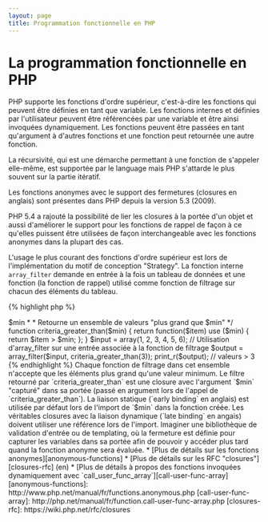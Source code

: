 ```yaml
---
layout: page
title: Programmation fonctionnelle en PHP
---
```


# La programmation fonctionnelle en PHP

PHP supporte les fonctions d'ordre supérieur, c'est-à-dire les fonctions qui peuvent être définies en tant que variable.
 Les fonctions internes et définies par l'utilisateur peuvent être référencées par une variable et être ainsi 
invoquées dynamiquement. Les fonctions peuvent être passées en tant qu'argument à d'autres fonctions et une fonction 
peut retournée une autre fonction.

La récursivité, qui est une démarche permettant à une fonction de s'appeler elle-même, est supportée par le language 
mais PHP s'attarde le plus souvent sur la partie itératif.

Les fonctions anonymes avec le support des fermetures (closures en anglais) sont présentes dans PHP depuis la version 
5.3 (2009).

PHP 5.4 a rajouté la possibilité de lier les closures à la portée d'un objet et aussi d'améliorer le support pour les 
fonctions de rappel de façon à ce qu'elles puissent être utilisées de façon interchangeable avec les fonctions 
anonymes dans la plupart des cas.

L'usage le plus courant des fonctions d'ordre supérieur est lors de l'implémentation du motif de conception "Strategy". 
La fonction interne `array_filter` demande en entrée à la fois un tableau de données et une fonction (la fonction de 
rappel) utilisé comme fonction de filtrage sur chacun des éléments du tableau.


{% highlight php %}
<?php
$input = array(1, 2, 3, 4, 5, 6);

// Creation et assignation d'une fonction anonyme
$filter_even = function($item) {
    return ($item % 2) == 0;
};

// la fonction array_filter accepte à la fois le tableau et la fonction
$output = array_filter($input, $filter_even);

// La fonction n'a pas besoin d'être assignée à une variable. Ceci est valide aussi:
$output = array_filter($input, function($item) {
    return ($item % 2) == 0;
});

print_r($output);
{% endhighlight %}

Une closure est une fonction anonyme qui peut accéder aux variables déclarées en dehors de sa portée sans utiliser de 
variables globales. Théoriquement, une closure est une fonction avec un certain nombre d'arguments "fermés" par 
l'environnement lorsqu'elle est définie. Les closures peuvent outrepasser certaines restrictions sur les portées des 
variables de façon élégante.

Dans l'exemple ci-dessous, nous utilisons des closures afin de définir une fonction retournant une unique fonction de 
filtrage pour `array_filter` à partir d'un ensemble de fonctions de filtrage.

{% highlight php %}
<?php
/**
 * Créer une fonction de filtrage anonyme acceptant des éléments > $min
 *
 * Retourne un ensemble de valeurs "plus grand que $min"
 */
function criteria_greater_than($min)
{
    return function($item) use ($min) {
        return $item > $min;
    };
}

$input = array(1, 2, 3, 4, 5, 6);

// Utilisation d'array_filter sur une entrée associée à la fonction de filtrage
$output = array_filter($input, criteria_greater_than(3));

print_r($output); // valeurs > 3
{% endhighlight %}

Chaque fonction de filtrage dans cet ensemble n'accepte que les éléments plus grand qu'une valeur minimum. Le filtre 
retourné par `criteria_greater_than` est une closure avec l'argument `$min` "capturé" dans sa portée (passé en argument 
lors de l'appel de `criteria_greater_than`).

La liaison statique (`early binding` en anglais) est utilisée par défaut lors de l'import de `$min` dans la fonction 
créée. Les véritables closures avec la liaison dynamique (`late binding` en angais) doivent utiliser une référence 
lors de l'import. Imaginer une bibliothèque de validation d'entrée ou de templating, où la fermeture est définie pour 
capturer les variables dans sa portée afin de pouvoir y accéder plus tard quand la fonction anonyme sera évaluée.

* [Plus de détails sur les fonctions anonymes][anonymous-functions]
* [Plus de détails sur les RFC "closures"][closures-rfc] (en)
* [Plus de détails à propos des fonctions invoquées dynamiquement avec  `call_user_func_array`][call-user-func-array]

[anonymous-functions]: http://www.php.net/manual/fr/functions.anonymous.php
[call-user-func-array]: http://php.net/manual/fr/function.call-user-func-array.php
[closures-rfc]: https://wiki.php.net/rfc/closures
